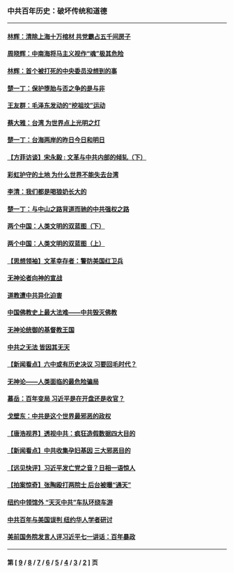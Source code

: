 ### 中共百年历史：破坏传统和道德
---
#### [林辉：清除上海十万棺材 共党霸占五千间房子](../../pages/nf1176114/n14033735.md?09100430) 
#### [周晓辉：中南海将马主义视作“魂”极其危险](../../pages/nf1176114/n14026892.md?09100430) 
#### [林辉：首个被打死的中央委员没想到的事](../../pages/nf1176114/n13987400.md?09100430) 
#### [楚一丁：保护堕胎与否之争的是与非](../../pages/nf1176114/n13815642.md?09100430) 
#### [王友群：毛泽东发动的“挖祖坟”运动](../../pages/nf1176114/n13723639.md?09100430) 
#### [蔡大雅：台湾 为世界点上光明之灯](../../pages/nf1176114/n13531530.md?09100430) 
#### [楚一丁：台海两岸的昨日今日和明日](../../pages/nf1176114/n13531468.md?09100430) 
#### [【方菲访谈】宋永毅 : 文革与中共内部的倾轧（下）](../../pages/nf1176114/n13486836.md?09100430) 
#### [彩虹护守的土地 为什么世界不能失去台湾](../../pages/nf1176114/n13476849.md?09100430) 
#### [李清：我们都是喝狼奶长大的](../../pages/nf1176114/n13471478.md?09100430) 
#### [楚一丁：与中山之路背道而驰的中共强权之路](../../pages/nf1176114/n13437270.md?09100430) 
#### [两个中国：人类文明的双蓝图（下）](../../pages/nf1176114/n13423132.md?09100430) 
#### [两个中国：人类文明的双蓝图（上）](../../pages/nf1176114/n13422687.md?09100430) 
#### [【思想领袖】文革幸存者：警防美国红卫兵](../../pages/nf1176114/n13339289.md?09100430) 
#### [无神论者向神的宣战](../../pages/nf1176114/n13281535.md?09100430) 
#### [道教遭中共异化迫害](../../pages/nf1176114/n13281463.md?09100430) 
#### [中国佛教史上最大法难——中共毁灭佛教](../../pages/nf1176114/n13281397.md?09100430) 
#### [无神论统御的基督教王国](../../pages/nf1176114/n13281280.md?09100430) 
#### [中共之无法 皆因其无天](../../pages/nf1176114/n13281088.md?09100430) 
#### [【新闻看点】六中或有历史决议 习要回毛时代？](../../pages/nf1176114/n13222895.md?09100430) 
#### [无神论——人类面临的最危险骗局](../../pages/nf1176114/n13196137.md?09100430) 
#### [慕岳：百年变局 习近平是在开盘还是收官？](../../pages/nf1176114/n13206516.md?09100430) 
#### [戈壁东：中共是这个世界最邪恶的政权](../../pages/nf1176114/n13085641.md?09100430) 
#### [【唐浩视界】透视中共：疯狂造假数据四大目的](../../pages/nf1176114/n13080590.md?09100430) 
#### [【新闻看点】中共收集孕妇基因 三大邪恶目的](../../pages/nf1176114/n13077182.md?09100430) 
#### [【远见快评】习近平发亡党之音？日相一语惊人](../../pages/nf1176114/n13074809.md?09100430) 
#### [【拍案惊奇】张陶殴打两院士 后台被曝“通天”](../../pages/nf1176114/n13070496.md?09100430) 
#### [纽约中领馆外 “天灭中共”车队环绕车游](../../pages/nf1176114/n13070693.md?09100430) 
#### [中共百年与美国误判 纽约华人学者研讨](../../pages/nf1176114/n13067969.md?09100430) 
#### [美前国务院发言人评习近平七一讲话：百年暴政](../../pages/nf1176114/n13066986.md?09100430) 

---
#### 第 [ [9](./9.md?09100430) / [8](./8.md?09100430) / [7](./7.md?09100430) / [6](./6.md?09100430) / [5](./5.md?09100430) / [4](./4.md?09100430) / [3](./3.md?09100430) / [2](./2.md?09100430) ] 页
